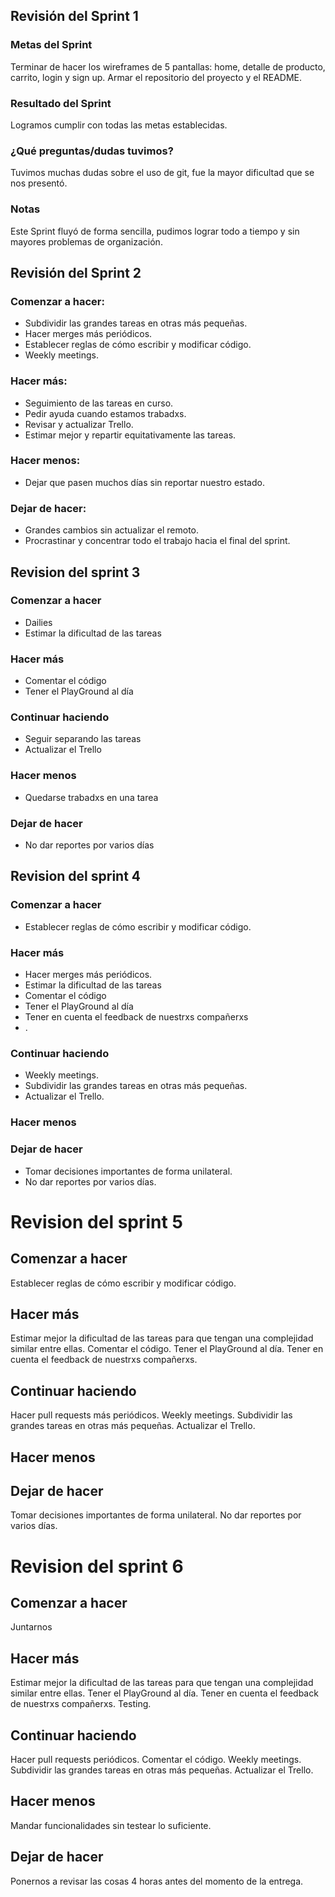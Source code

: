 ## Revisión del Sprint 1

### Metas del Sprint
Terminar de hacer los wireframes de 5 pantallas: home, detalle de producto, carrito, login y sign up. Armar el repositorio del proyecto y el README.

### Resultado del Sprint
Logramos cumplir con todas las metas establecidas.

### ¿Qué preguntas/dudas tuvimos?
Tuvimos muchas dudas sobre el uso de git, fue la mayor dificultad que se nos presentó.

### Notas
Este Sprint fluyó de forma sencilla, pudimos lograr todo a tiempo y sin mayores problemas de organización.


## Revisión del Sprint 2

### Comenzar a hacer: 
* Subdividir las grandes tareas en otras más pequeñas.
* Hacer merges más periódicos.
* Establecer reglas de cómo escribir y modificar código. 
* Weekly meetings.

### Hacer más: 
* Seguimiento de las tareas en curso.
* Pedir ayuda cuando estamos trabadxs. 
* Revisar y actualizar Trello.
* Estimar mejor y repartir equitativamente las tareas. 

### Hacer menos: 
* Dejar que pasen muchos días sin reportar nuestro estado.

### Dejar de hacer: 
* Grandes cambios sin actualizar el remoto.
* Procrastinar y concentrar todo el trabajo hacia el final del sprint.


## Revision del sprint 3

### Comenzar a hacer
* Dailies
* Estimar la dificultad de las tareas

### Hacer más
* Comentar el código
* Tener el PlayGround al día

### Continuar haciendo
* Seguir separando las tareas
* Actualizar el Trello

### Hacer menos
* Quedarse trabadxs en una tarea

### Dejar de hacer
* No dar reportes por varios días


## Revision del sprint 4

### Comenzar a hacer
* Establecer reglas de cómo escribir y modificar código.

### Hacer más
* Hacer merges más periódicos.
* Estimar la dificultad de las tareas
* Comentar el código
* Tener el PlayGround al día
* Tener en cuenta el feedback de nuestrxs compañerxs
* .

### Continuar haciendo
* Weekly meetings.
* Subdividir las grandes tareas en otras más pequeñas.
* Actualizar el Trello.

### Hacer menos

### Dejar de hacer
* Tomar decisiones importantes de forma unilateral.
* No dar reportes por varios días.


# Revision del sprint 5

## Comenzar a hacer
Establecer reglas de cómo escribir y modificar código.

## Hacer más
Estimar mejor la dificultad de las tareas para que tengan una complejidad similar entre ellas.
Comentar el código.
Tener el PlayGround al día.
Tener en cuenta el feedback de nuestrxs compañerxs.

## Continuar haciendo
Hacer pull requests más periódicos.
Weekly meetings.
Subdividir las grandes tareas en otras más pequeñas.
Actualizar el Trello.

## Hacer menos

## Dejar de hacer
Tomar decisiones importantes de forma unilateral.
No dar reportes por varios días.

# Revision del sprint 6

## Comenzar a hacer
Juntarnos 

## Hacer más
Estimar mejor la dificultad de las tareas para que tengan una complejidad similar entre ellas.
Tener el PlayGround al día.
Tener en cuenta el feedback de nuestrxs compañerxs.
Testing.

## Continuar haciendo
Hacer pull requests periódicos.
Comentar el código.
Weekly meetings.
Subdividir las grandes tareas en otras más pequeñas.
Actualizar el Trello.

## Hacer menos
Mandar funcionalidades sin testear lo suficiente.

## Dejar de hacer
Ponernos a revisar las cosas 4 horas antes del momento de la entrega.